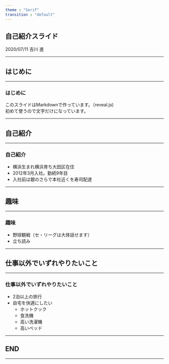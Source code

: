 ```yaml
---
theme : "Serif"
transition : "default"
---
```


## 自己紹介スライド
2020/07/11  吉川 進

---

## はじめに

---

### はじめに
このスライドはMarkdownで作っています。（reveal.js) <br />
初めて使うので文字だけになっています。

---

## 自己紹介

---

### 自己紹介
* 横浜生まれ横浜育ち大田区在住
* 2012年3月入社。勤続9年目
* 入社前は銀のさらで本社近くを寿司配達

---

## 趣味

---

### 趣味
* 野球観戦（セ・リーグは大体話せます）
* 立ち読み

---

## 仕事以外でいずれやりたいこと

---

### 仕事以外でいずれやりたいこと
* 2泊以上の旅行
* 自宅を快適にしたい
    * ホットクック
    * 食洗機
    * 高い洗濯機
    * 高いベッド

---

## END

---
